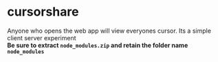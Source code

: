 # cursorshare
Anyone who opens the web app will view everyones cursor. Its a simple client server experiment <br>
<b>Be sure to extract <code>node_modules.zip</code> and retain the folder name <code>node_modules</code>
</b>
